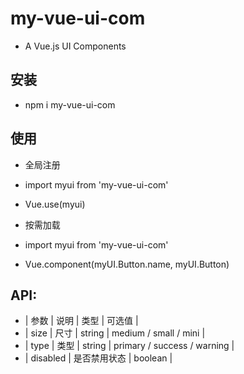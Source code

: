 # my-vue-ui-com

- A Vue.js UI Components

## 安装
- npm i my-vue-ui-com

## 使用
- 全局注册
- import myui from 'my-vue-ui-com'
- Vue.use(myui)

- 按需加载
-  import myui from 'my-vue-ui-com'
-  Vue.component(myUI.Button.name, myUI.Button)

## API:
-  | 参数     | 说明            | 类型    | 可选值                       |
-  | size     | 尺寸            | string  | medium / small / mini       |
-  | type     | 类型            | string  | primary / success / warning |
-  | disabled | 是否禁用状态	   | boolean |

